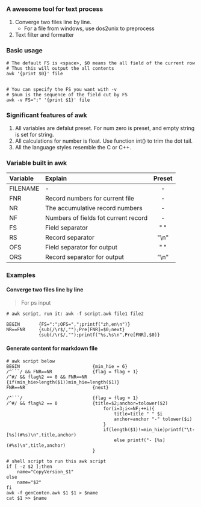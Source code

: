 ### A awesome tool for text process  
1. Converge two files line by line.  
    - For a file from windows, use dos2unix to preprocess  
2. Text filter and formatter

### Basic usage 
```shell
# The default FS is <space>, $0 means the all field of the current row
# Thus this will output the all contents
awk '{print $0}' file


# You can specify the FS you want with -v 
# $num is the sequence of the field cut by FS
awk -v FS=":" '{print $1}' file
```
### Significant features of awk  
1. All variables are defalut preset. For num zero is preset, and empty string is set for string.  
2. All calculations for number is float. Use function int() to trim the dot tail.  
3. All the language styles resemble the C or C++.  

### Variable built in awk  
|Variable|Explain|Preset|  
|:--|:--|:--:|  
|FILENAME|-|-|
|FNR|Record numbers for current file|-|  
|NR|The accumulative record numbers|-|  
|NF|Numbers of fields fot current record|-|  
|FS|Field separator|" "|  
|RS|Record separator|"\n"|  
|OFS|Field separator for output|" "|  
|ORS|Record separator for output|"\n"|  


### Examples  
#### Converge two files line by line  
> For ps input  
```shell
# awk script, run it: awk -f script.awk file1 file2

BEGIN		{FS=":";OFS=",";printf("zh,en\n")}
NR==FNR		{sub(/\r$/,"");Pre[FNR]=$0;next}
			{sub(/\r$/,"");printf("%s,%s\n",Pre[FNR],$0)}
```

#### Generate content for markdown file  
```shell
# awk script below
BEGIN                           {min_hie = 6}
/^```/ && FNR==NR				{flag = flag + 1}
/^#/ && flag%2 == 0 && FNR==NR	{if(min_hie>length($1))min_hie=length($1)}
FNR==NR	                        {next}

/^```/                          {flag = flag + 1}
/^#/ && flag%2 == 0             {title=$2;anchor=tolower($2)
                                    for(i=3;i<=NF;++i){
                                        title=title " " $i
                                        anchor=anchor "-" tolower($i)
                                    }
                                    if(length($1)!=min_hie)printf("\t- [%s](#%s)\n",title,anchor)
                                        else printf("- [%s](#%s)\n",title,anchor)
                                }

# shell script to run this awk script
if [ -z $2 ];then
	name="CopyVersion_$1"
else
	name="$2"
fi
awk -f genConten.awk $1 $1 > $name
cat $1 >> $name
```





